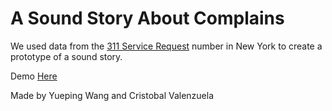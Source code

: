 # A Sound Story About Complains

We used data from the [311 Service Request](https://data.cityofnewyork.us/Social-Services/311-Service-Requests-from-2010-to-Present/erm2-nwe9) number in New York to create a prototype of a sound story.

Demo [Here](https://cvalenzuela.github.io/alt_docs/found_materials/)

Made by Yueping Wang and Cristobal Valenzuela